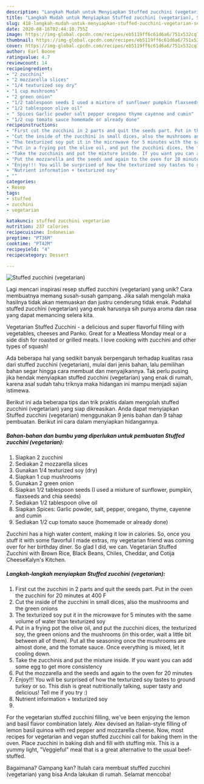 ```yaml
---
description: "Langkah Mudah untuk Menyiapkan Stuffed zucchini (vegetarian), Sempurna"
title: "Langkah Mudah untuk Menyiapkan Stuffed zucchini (vegetarian), Sempurna"
slug: 418-langkah-mudah-untuk-menyiapkan-stuffed-zucchini-vegetarian-sempurna
date: 2020-08-16T02:44:10.755Z
image: https://img-global.cpcdn.com/recipes/eb5119ff6c61d6a6/751x532cq70/stuffed-zucchini-vegetarian-recipe-main-photo.jpg
thumbnail: https://img-global.cpcdn.com/recipes/eb5119ff6c61d6a6/751x532cq70/stuffed-zucchini-vegetarian-recipe-main-photo.jpg
cover: https://img-global.cpcdn.com/recipes/eb5119ff6c61d6a6/751x532cq70/stuffed-zucchini-vegetarian-recipe-main-photo.jpg
author: Earl Boone
ratingvalue: 4.7
reviewcount: 14
recipeingredient:
- "2 zucchini"
- "2 mozzarella slices"
- "1/4 texturized soy dry"
- "1 cup mushrooms"
- "2 green onion"
- "1/2 tablespoon seeds I used a mixture of sunflower pumpkin flaxseeds and chia seeds"
- "1/2 tablespoon olive oil"
- " Spices Garlic powder salt pepper oregano thyme cayenne and cumin"
- "1/2 cup tomato sauce homemade or already done"
recipeinstructions:
- "First cut the zucchini in 2 parts and quit the seeds part. Put in the oven the zucchini for 20 minutes at 400 F"
- "Cut the inside of the zucchini in small dices, also the mushrooms and the green onions"
- "The texturized soy put it in the microwave for 5 minutes with the same volume of water than texturized soy"
- "Put in a frying pot the olive oil, and put the zucchini dices, the texturized soy, the green onions and the mushrooms (in this order, wait a little bit between all of them). Put all the seasoning once the mushrooms are almost done, and the tomate sauce. Once everything is mixed, let it cooling down."
- "Take the zucchinis and put the mixture inside. If you want you can add some egg to get more consistency"
- "Put the mozzarella and the seeds and again to the oven for 20 minutes"
- "Enjoy!!! You will be surprised of how the texturized soy tastes to ground turkey or so. This dish is great nutritionally talking, super tasty and delicious! Tell me if you try :)"
- "Nutrient information + texturized soy"
- ""
categories:
- Resep
tags:
- stuffed
- zucchini
- vegetarian

katakunci: stuffed zucchini vegetarian 
nutrition: 237 calories
recipecuisine: Indonesian
preptime: "PT36M"
cooktime: "PT42M"
recipeyield: "4"
recipecategory: Dessert

---
```



![Stuffed zucchini (vegetarian)](https://img-global.cpcdn.com/recipes/eb5119ff6c61d6a6/751x532cq70/stuffed-zucchini-vegetarian-recipe-main-photo.jpg)

Lagi mencari inspirasi resep stuffed zucchini (vegetarian) yang unik? Cara membuatnya memang susah-susah gampang. Jika salah mengolah maka hasilnya tidak akan memuaskan dan justru cenderung tidak enak. Padahal stuffed zucchini (vegetarian) yang enak harusnya sih punya aroma dan rasa yang dapat memancing selera kita.

Vegetarian Stuffed Zucchini - a delicious and super flavorful filling with vegetables, cheeses and Panko. Great for a Meatless Monday meal or a side dish for roasted or grilled meats. I love cooking with zucchini and other types of squash!

Ada beberapa hal yang sedikit banyak berpengaruh terhadap kualitas rasa dari stuffed zucchini (vegetarian), mulai dari jenis bahan, lalu pemilihan bahan segar hingga cara membuat dan menyajikannya. Tak perlu pusing jika hendak menyiapkan stuffed zucchini (vegetarian) yang enak di rumah, karena asal sudah tahu triknya maka hidangan ini mampu menjadi sajian istimewa.


Berikut ini ada beberapa tips dan trik praktis dalam mengolah stuffed zucchini (vegetarian) yang siap dikreasikan. Anda dapat menyiapkan Stuffed zucchini (vegetarian) menggunakan 9 jenis bahan dan 9 tahap pembuatan. Berikut ini cara dalam menyiapkan hidangannya.

<!--inarticleads1-->

##### Bahan-bahan dan bumbu yang diperlukan untuk pembuatan Stuffed zucchini (vegetarian):

1. Siapkan 2 zucchini
1. Sediakan 2 mozzarella slices
1. Gunakan 1/4 texturized soy (dry)
1. Siapkan 1 cup mushrooms
1. Gunakan 2 green onion
1. Siapkan 1/2 tablespoon seeds (I used a mixture of sunflower, pumpkin, flaxseeds and chia seeds)
1. Sediakan 1/2 tablespoon olive oil
1. Siapkan  Spices: Garlic powder, salt, pepper, oregano, thyme, cayenne and cumin
1. Sediakan 1/2 cup tomato sauce (homemade or already done)


Zucchini has a high water content, making it low in calories. So, once you stuff it with some flavorful I made extras, my vegetarian friend was coming over for her birthday diner. So glad I did, we can. Vegetarian Stuffed Zucchini with Brown Rice, Black Beans, Chiles, Cheddar, and Cotija CheeseKalyn&#39;s Kitchen. 

<!--inarticleads2-->

##### Langkah-langkah menyiapkan Stuffed zucchini (vegetarian):

1. First cut the zucchini in 2 parts and quit the seeds part. Put in the oven the zucchini for 20 minutes at 400 F
1. Cut the inside of the zucchini in small dices, also the mushrooms and the green onions
1. The texturized soy put it in the microwave for 5 minutes with the same volume of water than texturized soy
1. Put in a frying pot the olive oil, and put the zucchini dices, the texturized soy, the green onions and the mushrooms (in this order, wait a little bit between all of them). Put all the seasoning once the mushrooms are almost done, and the tomate sauce. Once everything is mixed, let it cooling down.
1. Take the zucchinis and put the mixture inside. If you want you can add some egg to get more consistency
1. Put the mozzarella and the seeds and again to the oven for 20 minutes
1. Enjoy!!! You will be surprised of how the texturized soy tastes to ground turkey or so. This dish is great nutritionally talking, super tasty and delicious! Tell me if you try :)
1. Nutrient information + texturized soy
1. 


For the vegetarian stuffed zucchini filling, we&#39;ve been enjoying the lemon and basil flavor combination lately. Alex devised an Italian-style filling of lemon basil quinoa with red pepper and mozzarella cheese. Now, most recipes for vegetarian and vegan stuffed zucchini call for baking them in the oven. Place zucchini in baking dish and fill with stuffing mix. This is a yummy light, &#34;Veggieful&#34; meal that is a great alternative to the usual beef-stuffed. 

Bagaimana? Gampang kan? Itulah cara membuat stuffed zucchini (vegetarian) yang bisa Anda lakukan di rumah. Selamat mencoba!
